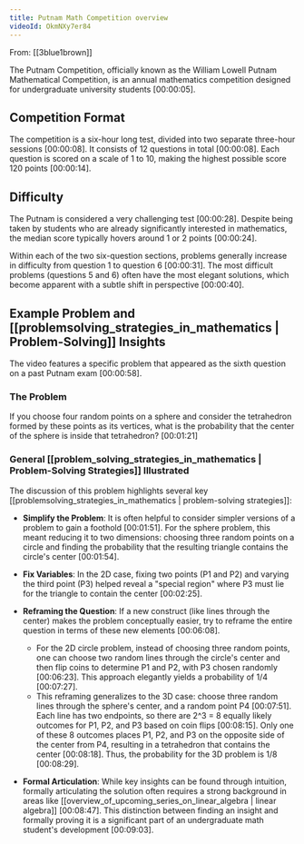 ```yaml
---
title: Putnam Math Competition overview
videoId: OkmNXy7er84
---
```


From: [[3blue1brown]] <br/> 

The Putnam Competition, officially known as the William Lowell Putnam Mathematical Competition, is an annual mathematics competition designed for undergraduate university students <a class="yt-timestamp" data-t="00:00:05">[00:00:05]</a>.

## Competition Format

The competition is a six-hour long test, divided into two separate three-hour sessions <a class="yt-timestamp" data-t="00:00:08">[00:00:08]</a>. It consists of 12 questions in total <a class="yt-timestamp" data-t="00:00:08">[00:00:08]</a>. Each question is scored on a scale of 1 to 10, making the highest possible score 120 points <a class="yt-timestamp" data-t="00:00:14">[00:00:14]</a>.

## Difficulty

The Putnam is considered a very challenging test <a class="yt-timestamp" data-t="00:00:28">[00:00:28]</a>. Despite being taken by students who are already significantly interested in mathematics, the median score typically hovers around 1 or 2 points <a class="yt-timestamp" data-t="00:00:24">[00:00:24]</a>.

Within each of the two six-question sections, problems generally increase in difficulty from question 1 to question 6 <a class="yt-timestamp" data-t="00:00:31">[00:00:31]</a>. The most difficult problems (questions 5 and 6) often have the most elegant solutions, which become apparent with a subtle shift in perspective <a class="yt-timestamp" data-t="00:00:40">[00:00:40]</a>.

## Example Problem and [[problemsolving_strategies_in_mathematics | Problem-Solving]] Insights

The video features a specific problem that appeared as the sixth question on a past Putnam exam <a class="yt-timestamp" data-t="00:00:58">[00:00:58]</a>.

### The Problem
If you choose four random points on a sphere and consider the tetrahedron formed by these points as its vertices, what is the probability that the center of the sphere is inside that tetrahedron? <a class="yt-timestamp" data-t="00:01:21">[00:01:21]</a>

### General [[problem_solving_strategies_in_mathematics | Problem-Solving Strategies]] Illustrated

The discussion of this problem highlights several key [[problemsolving_strategies_in_mathematics | problem-solving strategies]]:

*   **Simplify the Problem**: It is often helpful to consider simpler versions of a problem to gain a foothold <a class="yt-timestamp" data-t="00:01:51">[00:01:51]</a>. For the sphere problem, this meant reducing it to two dimensions: choosing three random points on a circle and finding the probability that the resulting triangle contains the circle's center <a class="yt-timestamp" data-t="00:01:54">[00:01:54]</a>.
*   **Fix Variables**: In the 2D case, fixing two points (P1 and P2) and varying the third point (P3) helped reveal a "special region" where P3 must lie for the triangle to contain the center <a class="yt-timestamp" data-t="00:02:25">[00:02:25]</a>.
*   **Reframing the Question**: If a new construct (like lines through the center) makes the problem conceptually easier, try to reframe the entire question in terms of these new elements <a class="yt-timestamp" data-t="00:06:08">[00:06:08]</a>.
    *   For the 2D circle problem, instead of choosing three random points, one can choose two random lines through the circle's center and then flip coins to determine P1 and P2, with P3 chosen randomly <a class="yt-timestamp" data-t="00:06:23">[00:06:23]</a>. This approach elegantly yields a probability of 1/4 <a class="yt-timestamp" data-t="00:07:27">[00:07:27]</a>.
    *   This reframing generalizes to the 3D case: choose three random lines through the sphere's center, and a random point P4 <a class="yt-timestamp" data-t="00:07:51">[00:07:51]</a>. Each line has two endpoints, so there are 2^3 = 8 equally likely outcomes for P1, P2, and P3 based on coin flips <a class="yt-timestamp" data-t="00:08:15">[00:08:15]</a>. Only one of these 8 outcomes places P1, P2, and P3 on the opposite side of the center from P4, resulting in a tetrahedron that contains the center <a class="yt-timestamp" data-t="00:08:18">[00:08:18]</a>. Thus, the probability for the 3D problem is 1/8 <a class="yt-timestamp" data-t="00:08:29">[00:08:29]</a>.

*   **Formal Articulation**: While key insights can be found through intuition, formally articulating the solution often requires a strong background in areas like [[overview_of_upcoming_series_on_linear_algebra | linear algebra]] <a class="yt-timestamp" data-t="00:08:47">[00:08:47]</a>. This distinction between finding an insight and formally proving it is a significant part of an undergraduate math student's development <a class="yt-timestamp" data-t="00:09:03">[00:09:03]</a>.